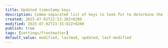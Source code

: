 ```yaml
---
title: Updated timestamp keys
description: Comma-separated list of keys to look for to determine the updated timestamp.
created: 2025-07-02T22:53:38Z+0200
modified: 2025-07-02T23:35:02Z+0200
publish: true
tags: [settings/frontmatter]
default_value: modified, lastmod, updated, last-modified
---
```

